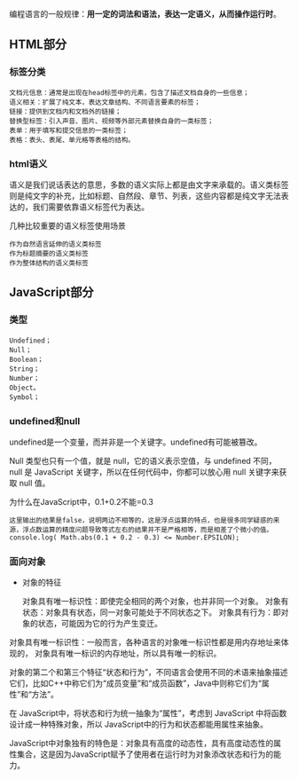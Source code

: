 编程语言的一般规律：**用一定的词法和语法，表达一定语义，从而操作运行时**。

## HTML部分

### 标签分类

    文档元信息：通常是出现在head标签中的元素，包含了描述文档自身的一些信息；
    语义相关：扩展了纯文本，表达文章结构、不同语言要素的标签；
    链接：提供到文档内和文档外的链接；
    替换型标签：引入声音、图片、视频等外部元素替换自身的一类标签；
    表单：用于填写和提交信息的一类标签；
    表格：表头、表尾、单元格等表格的结构。

### html语义

语义是我们说话表达的意思，多数的语义实际上都是由文字来承载的。语义类标签则是纯文字的补充，比如标题、自然段、章节、列表，这些内容都是纯文字无法表达的，我们需要依靠语义标签代为表达。

几种比较重要的语义标签使用场景

    作为自然语言延伸的语义类标签
    作为标题摘要的语义类标签
    作为整体结构的语义类标签


## JavaScript部分

### 类型

    Undefined；
    Null；
    Boolean；
    String；
    Number；
    Object。
    Symbol；

### undefined和null

undefined是一个变量，而并非是一个关键字。undefined有可能被篡改。

Null 类型也只有一个值，就是 null，它的语义表示空值，与 undefined 不同，null 是 JavaScript 关键字，所以在任何代码中，你都可以放心用 null 关键字来获取 null 值。

为什么在JavaScript中，0.1+0.2不能=0.3

    这里输出的结果是false，说明两边不相等的，这是浮点运算的特点，也是很多同学疑惑的来源，浮点数运算的精度问题导致等式左右的结果并不是严格相等，而是相差了个微小的值。
    console.log( Math.abs(0.1 + 0.2 - 0.3) <= Number.EPSILON);


### 面向对象

- 对象的特征

    对象具有唯一标识性：即使完全相同的两个对象，也并非同一个对象。
    对象有状态：对象具有状态，同一对象可能处于不同状态之下。
    对象具有行为：即对象的状态，可能因为它的行为产生变迁。

对象具有唯一标识性：一般而言，各种语言的对象唯一标识性都是用内存地址来体现的， 对象具有唯一标识的内存地址，所以具有唯一的标识。

对象的第二个和第三个特征“状态和行为”，不同语言会使用不同的术语来抽象描述它们，比如C++中称它们为“成员变量”和“成员函数”，Java中则称它们为“属性”和“方法”。

在 JavaScript中，将状态和行为统一抽象为“属性”，考虑到 JavaScript 中将函数设计成一种特殊对象，所以 JavaScript中的行为和状态都能用属性来抽象。

JavaScript中对象独有的特色是：对象具有高度的动态性，具有高度动态性的属性集合，这是因为JavaScript赋予了使用者在运行时为对象添改状态和行为的能力。
